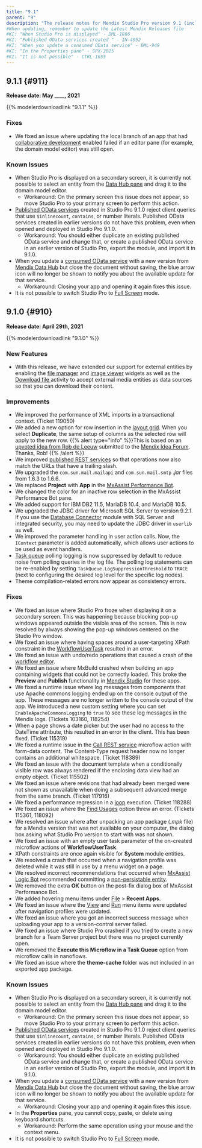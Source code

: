 ```yaml
---
title: "9.1"
parent: "9"
description: "The release notes for Mendix Studio Pro version 9.1 (including all patches) with details on new features, bug fixes, and known issues."
#When updating, remember to update the Latest Mendix Releases file
#KI: "When Studio Pro is displayed" - DML-1866
#KI: "Published OData services created " - IN-4952
#KI: "When you update a consumed OData service" - DML-949
#KI: "In the Properties pane" - SPX-2025
#KI: "It is not possible" - CTRL-1655
---
```


## 9.1.1 {#911}

**Release date: May ____, 2021**

{{% modelerdownloadlink "9.1.1" %}}

### Fixes

* We fixed an issue where updating the local branch of an app that had [collaborative development](/refguide/collaborative-development) enabled failed if an editor pane (for example, the domain model editor) was still open.

### Known Issues

* When Studio Pro is displayed on a secondary screen, it is currently not possible to select an entity from the [Data Hub pane](/refguide/data-hub-pane) and drag it to the domain model editor.
	* Workaround: On the primary screen this issue does not appear, so move Studio Pro to your primary screen to perform this action.
* [Published OData services](/refguide/published-odata-services) created in Studio Pro 9.1.0 reject client queries that use `$inlinecount`, `contains`, or number literals. Published OData services created in earlier versions do not have this problem, even when opened and deployed in Studio Pro 9.1.0.
	* Workaround: You should either duplicate an existing published OData service and change that, or create a published OData service in an earlier version of Studio Pro, export the module, and import it in 9.1.0.
* When you update a [consumed OData service](/refguide/consumed-odata-service) with a new version from [Mendix Data Hub](/data-hub/) but close the document without saving, the blue arrow icon will no longer be shown to notify you about the available update for that service.
	* Workaround: Closing your app and opening it again fixes this issue.
* It is not possible to switch Studio Pro to [Full Screen](/refguide/view-menu#full-screen) mode.

## 9.1.0 {#910}

**Release date: April 29th, 2021**

{{% modelerdownloadlink "9.1.0" %}}

### New Features

* With this release, we have extended our support for external entities by enabling the [file manager](/refguide/file-manager) and [image viewer](/refguide/image-viewer) widgets as well as the [Download file ](/refguide/download-file) activity to accept external media entities as data sources so that you can download their content.

### Improvements

* We improved the performance of XML imports in a transactional context. (Ticket 119050)
* We added a new option for row insertion in the [layout grid](/refguide/layout-grid). When you select **Duplicate**, the same setup of columns as the selected row will apply to the new row.
	{{% alert type="info" %}}This is based on an [upvoted idea from Rob de Leeuw](https://forum.mendixcloud.com/link/ideas/2233) submitted to the [Mendix Idea Forum](https://forum.mendixcloud.com/link/ideas). Thanks, Rob!
	{{% /alert %}}
* We improved [published REST services](/refguide/published-rest-service) so that operations now also match the URLs that have a trailing slash.
* We upgraded the `com.sun.mail.mailapi` and `com.sun.mail.smtp` *.jar* files from 1.6.3 to 1.6.6.
* We replaced **Project** with **App** in the [MxAssist Performance Bot](/refguide/mx-assist-performance-bot).
* We changed the color for an inactive row selection in the MxAssist Performance Bot pane.
* We added support for IBM DB2 11.5, MariaDB 10.4, and MariaDB 10.5.
* We upgraded the JDBC driver for Microsoft SQL Server to version 9.2.1. If you use the [Database Connector](/appstore/connectors/database-connector) module with SQL Server and integrated security, you may need to update the JDBC driver in `userlib` as well.
* We improved the parameter handling in user action calls. Now, the `IContext` parameter is added automatically, which allows user actions to be used as event handlers.
* [Task queue](/refguide/task-queue) polling logging is now suppressed by default to reduce noise from polling queries in the log file. The polling log statements can be re-enabled by setting `TaskQueue.LogSuppressionThreshold` to `TRACE` (next to configuring the desired log level for the specific log nodes).
* Theme compilation-related errors now appear as consistency errors.

### Fixes

* <a name="1702"></a>We fixed an issue where Studio Pro froze when displaying it on a secondary screen. This was happening because blocking pop-up windows appeared outside the visible area of the screen. This is now resolved by always showing the pop-up windows centered on the Studio Pro window.
* <a name="634"></a>We fixed an issue where having spaces around a user-targeting XPath constraint in the [WorkflowUserTask](/refguide/workflows#workflow-entities) resulted in an error.
* <a name="424"></a>We fixed an issue with undo/redo operations that caused a crash of the [workflow editor](/refguide/workflows).
* <a name="1999"></a>We fixed an issue where MxBuild crashed when building an app containing widgets that could not be correctly loaded. This broke the **Preview** and **Publish** functionality in [Mendix Studio](/studio/) for these apps.
* We fixed a runtime issue where log messages from components that use Apache commons logging ended up on the console output of the app. These messages are no longer written to the console output of the app. We introduced a new custom setting where you can set `EnableApacheCommonsLogging` to `true` to see these log messages in the Mendix logs. (Tickets 103160, 118254)
* When a page shows a date picker but the user had no access to the DateTime attribute, this resulted in an error in the client. This has been fixed. (Ticket 115319)
* We fixed a runtime issue in the [Call REST service](/refguide/call-rest-action) microflow action with form-data content. The Content-Type request header now no longer contains an additional whitespace. (Ticket 118389)
* We fixed an issue with the document template when a conditionally visible row was always rendered if the enclosing data view had an empty object. (Ticket 115502)
* We fixed an issue where revisions that had already been merged were not shown as unavailable when doing a subsequent advanced merge from the same branch. (Ticket 117916)
* We fixed a performance regression in a [loop](/refguide/loop) execution. (Ticket 118288)
* We fixed an issue where the [Find Usages](/refguide/find-and-find-advanced#find-usages) option threw an error. (Tickets 115361, 118092)
* We resolved an issue where after unpacking an app package (*.mpk* file) for a Mendix version that was not available on your computer, the dialog box asking what Studio Pro version to start with was not shown.
* We fixed an issue with an empty user task parameter of the on-created microflow actions of **WorkflowUserTask**.
* XPath constraints are once again visible for **System** module entities.
* We resolved a crash that occurred when a navigation profile was deleted while it was still in use by a menu widget on a page.
* We resolved incorrect recommendations that occurred when [MxAssist Logic Bot](/refguide/mx-assist-logic-bot) recommended committing a [non-persistable entity](/refguide/entities#non-persistable-entity).
* We removed the extra **OK** button on the post-fix dialog box of MxAssist Performance Bot.
* We added hovering menu items under [File](/refguide/file-menu) > **Recent Apps**.
* We fixed an issue where the [View](/refguide/view-menu) and [Run](/refguide/run-menu) menu items were updated after navigation profiles were updated.
* We fixed an issue where you got an incorrect success message when uploading your app to a version-control server failed.
* We fixed an issue where Studio Pro crashed if you tried to create a new branch for a Team Server project but there was no project currently open.
* We removed the **Execute this Microflow in a Task Queue** option from microflow calls in nanoflows.
* We fixed an issue where the **theme-cache** folder was not included in an exported app package.

### Known Issues

* When Studio Pro is displayed on a secondary screen, it is currently not possible to select an entity from the [Data Hub pane](/refguide/data-hub-pane) and drag it to the domain model editor.
	* Workaround: On the primary screen this issue does not appear, so move Studio Pro to your primary screen to perform this action.
* [Published OData services](/refguide/published-odata-services) created in Studio Pro 9.1.0 reject client queries that use `$inlinecount`, `contains`, or number literals. Published OData services created in earlier versions do not have this problem, even when opened and deployed in Studio Pro 9.1.0.
	* Workaround: You should either duplicate an existing published OData service and change that, or create a published OData service in an earlier version of Studio Pro, export the module, and import it in 9.1.0.
* When you update a [consumed OData service](/refguide/consumed-odata-service) with a new version from [Mendix Data Hub](/data-hub/) but close the document without saving, the blue arrow icon will no longer be shown to notify you about the available update for that service.
	* Workaround: Closing your app and opening it again fixes this issue.
* In the **Properties** pane, you cannot copy, paste, or delete using keyboard shortcuts.
	* Workaround: Perform the same operation using your mouse and the context menu.
* It is not possible to switch Studio Pro to [Full Screen](/refguide/view-menu#full-screen) mode.
